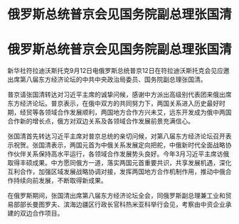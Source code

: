 # 俄罗斯总统普京会见国务院副总理张国清

# 俄罗斯总统普京会见国务院副总理张国清

新华社符拉迪沃斯托克9月12日电俄罗斯总统普京12日在符拉迪沃斯托克会见应邀出席第八届东方经济论坛的中共中央政治局委员、国务院副总理张国清。

普京请张国清转达对习近平主席的诚挚问候，感谢中方派出高级别代表团来俄出席东方经济论坛。普京表示，在俄中双方的共同努力下，两国关系进入历史最好时期，经贸等各领域合作发展顺利，两国地方合作方兴未艾，远东开发成为俄中两国合作新的增长点，俄方对双边关系及各领域合作发展前景充满信心。

张国清首先转达习近平主席对普京总统的亲切问候，对第八届东方经济论坛召开表示祝贺。张国清表示，两国元首为中俄关系发展定向把舵，中俄新时代全面战略协作伙伴关系保持高水平运行，各领域合作发展势头良好。今年3月习近平主席访俄取得丰硕成果。中方愿同俄方一道，落实两国元首重要共识，共享发展机遇，深化互利合作，加强区域发展战略协调对接，发挥两国地方合作机制作用，推动中俄合作持续向前发展，不断取得新成果。

在俄罗斯期间，张国清出席第八届东方经济论坛全会，同俄罗斯副总理兼工业和贸易部部长曼图罗夫、滨海边疆区行政长官科热米亚科举行会见，考察由中资企业承建的双边合作项目。


